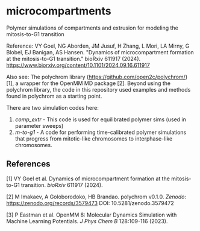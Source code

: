 # microcompartments
Polymer simulations of compartments and extrusion for modeling the mitosis-to-G1 transition

Reference: VY Goel, NG Aborden, JM Jusuf, H Zhang, L Mori, LA Mirny, G Blobel, EJ Banigan, AS Hansen. 
"Dynamics of microcompartment formation at the mitosis-to-G1 transition." bioRxiv 611917 (2024).
https://www.biorxiv.org/content/10.1101/2024.09.16.611917

Also see: The polychrom library (https://github.com/open2c/polychrom/) [1], a wrapper for the 
OpenMM MD package [2]. Beyond using the polychrom library, the code in this repository used 
examples and methods found in polychrom as a starting point.

There are two simulation codes here:
1) *comp_extr* - This code is used for equilibrated polymer sims (used in parameter sweeps)
2) *m-to-g1* - A code for performing time-calibrated polymer simulations that progress from
   mitotic-like chromosomes to interphase-like chromosomes.

## References ##
[1] VY Goel et al.  Dynamics of microcompartment formation at the mitosis-to-G1 transition. *bioRxiv* 611917 (2024).

[2] M Imakaev, A Goloborodoko, HB Brandao. polychrom v0.1.0. *Zenodo*: https://zenodo.org/records/3579473 DOI: 10.5281/zenodo.3579472

[3] P Eastman et al. OpenMM 8: Molecular Dynamics Simulation with Machine Learning Potentials. *J Phys Chem B* 128:109-116 (2023).
